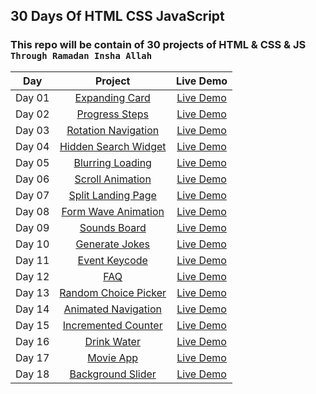 ## 30 Days Of HTML CSS JavaScript

### This repo will be contain of 30 projects of HTML &amp; CSS &amp; JS `Through Ramadan Insha Allah`

|  Day  |            Project             | Live Demo |
| :-: | :----------------------------: | :-------: |
| Day 01  |       [Expanding Card](https://github.com/ashrafemad097/30-Days-Of-HTML-CSS-JavaScript/tree/main/Day%2001%20-%20Expanding%20Cards)       | [Live Demo](https://expandiing-cards.netlify.app/)  |
| Day 02  |       [Progress Steps](https://github.com/ashrafemad097/30-Days-Of-HTML-CSS-JavaScript/tree/main/Day%2002%20-%20Progress%20Steps)       | [Live Demo](https://progres-steps.netlify.app/)  |
| Day 03  |       [Rotation Navigation](https://github.com/ashrafemad097/30-Days-Of-HTML-CSS-JavaScript/tree/main/Day%2003%20-%20Rotating%20Navigation)       | [Live Demo](https://rotation-navigation.netlify.app/)  |
| Day 04  |       [Hidden Search Widget](https://github.com/ashrafemad097/30-Days-Of-HTML-CSS-JavaScript/tree/main/Day%2004%20-%20Hidden%20Search%20Widget)       | [Live Demo](https://search-hidden-widget.netlify.app/)  |
| Day 05  |       [Blurring Loading](https://github.com/ashrafemad097/30-Days-Of-HTML-CSS-JavaScript/tree/main/Day%2005%20-%20Blurry%20Loading)       | [Live Demo](https://blurr-loading.netlify.app/)  |
| Day 06  |       [Scroll Animation](https://github.com/ashrafemad097/30-Days-Of-HTML-CSS-JavaScript/tree/main/Day%2006%20-%20Scroll%20Animation)       | [Live Demo](https://scroll-aniimation.netlify.app/)  |
| Day 07  |       [Split Landing Page](https://github.com/ashrafemad097/30-Days-Of-HTML-CSS-JavaScript/tree/main/Day%2007%20-%20Split%20Landing%20Page)       | [Live Demo](https://split-landing-pagee.netlify.app/)  |
| Day 08  |       [Form Wave Animation](https://github.com/ashrafemad097/30-Days-Of-HTML-CSS-JavaScript/tree/main/Day%2008%20-%20Form%20Wave%20Animation)       | [Live Demo](https://form-wave-aniimation.netlify.app/)  |
| Day 09  |       [Sounds Board](https://github.com/ashrafemad097/30-Days-Of-HTML-CSS-JavaScript/tree/main/Day%2009%20-%20Sound%20Board)       | [Live Demo](https://sound-b0ard.netlify.app/)  |
| Day 10  |       [Generate Jokes](https://github.com/ashrafemad097/30-Days-Of-HTML-CSS-JavaScript/tree/main/Day%2010%20-%20Dad%20Jokes)       | [Live Demo](https://generate-dad-joke.netlify.app/)  |
| Day 11  |       [Event Keycode](https://github.com/ashrafemad097/30-Days-Of-HTML-CSS-JavaScript/tree/main/Day%2011%20-%20Event%20KeyCodes)       | [Live Demo](https://event-keycodee.netlify.app/)  |
| Day 12  |       [FAQ](https://github.com/ashrafemad097/30-Days-Of-HTML-CSS-JavaScript/tree/main/Day%2012%20-%20FAQ%20Collapse)       | [Live Demo](https://faqq-collapse.netlify.app/)  |
| Day 13  |       [Random Choice Picker](https://github.com/ashrafemad097/30-Days-Of-HTML-CSS-JavaScript/tree/main/Day%2013%20-%20Random%20Choice%20Picker)       | [Live Demo](https://random-choicee-picker.netlify.app/)  |
| Day 14  |       [Animated Navigation](https://github.com/ashrafemad097/30-Days-Of-HTML-CSS-JavaScript/tree/main/Day%2014%20-%20Animated%20Navigation)       | [Live Demo](https://animateed-navigation.netlify.app/)  |
| Day 15  |       [Incremented Counter](https://github.com/ashrafemad097/30-Days-Of-HTML-CSS-JavaScript/tree/main/Day%2015%20-%20IncrementingCounter)       | [Live Demo](https://incremented-counter.netlify.app/)  |
| Day 16  |       [Drink Water](https://github.com/ashrafemad097/30-Days-Of-HTML-CSS-JavaScript/tree/main/Day%2016%20-%20Drink%20Water)       | [Live Demo](https://drink-watter.netlify.app/)  |
| Day 17  |       [Movie App](https://github.com/ashrafemad097/30-Days-Of-HTML-CSS-JavaScript/tree/main/Day%2017%20-%20Movie%20App)       | [Live Demo](https://moviiee-app.netlify.app/)  |
| Day 18  |       [Background Slider](https://github.com/ashrafemad097/30-Days-Of-HTML-CSS-JavaScript/tree/main/Day%2018%20-%20Background%20Slider)       | [Live Demo](https://background-sliider.netlify.app/)  |
